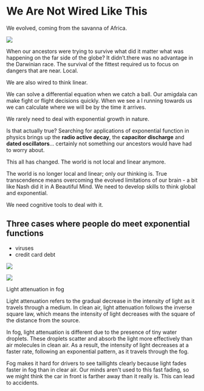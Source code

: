 # We Are Not Wired Like This

We evolved, coming from the savanna of Africa.

![](https://s3.amazonaws.com/img.courses.warmersun.com/progressandpredictions/savanna.png)

When our ancestors were trying to survive what did it matter what was happening on the far side of the globe? It didn’t.there was no advantage in the Darwinian race. The survival of the fittest required us to focus on dangers that are near. Local.

We are also wired to think linear.

We can solve a differential equation when we catch a ball. Our amigdala can make fight or flight decisions quickly. When we see a l running towards us we can calculate where we will be by the time it arrives.

We rarely need to deal with exponential growth in nature.

Is that actually true? Searching for applications of exponential function in physics brings up the **radio active decay**, the **capacitor discharge** and **dated oscillators**... certainly not something our ancestors would have had to worry about.

This all has changed. The world is not local and linear anymore.

The world is no longer local and linear; only our thinking is. True transcendence means overcoming the evolved limitations of our brain - a bit like Nash did it in A Beautiful Mind. We need to develop skills to think global and exponential.

We need cognitive tools to deal with it.

## Three cases where people do meet exponential functions

* viruses
* credit card debt

![](https://s3.amazonaws.com/img.courses.warmersun.com/progressandpredictions/ourworldindata_exponential.png)

![](https://s3.amazonaws.com/img.courses.warmersun.com/progressandpredictions/expcontinue.png)



Light attenuation in fog

Light attenuation refers to the gradual decrease in the intensity of light as it travels through a medium. In clean air, light attenuation follows the inverse square law, which means the intensity of light decreases with the square of the distance from the source.

In fog, light attenuation is different due to the presence of tiny water droplets. These droplets scatter and absorb the light more effectively than air molecules in clean air. As a result, the intensity of light decreases at a faster rate, following an exponential pattern, as it travels through the fog.

Fog makes it hard for drivers to see taillights clearly because light fades faster in fog than in clear air. Our minds aren't used to this fast fading, so we might think the car in front is farther away than it really is. This can lead to accidents.

